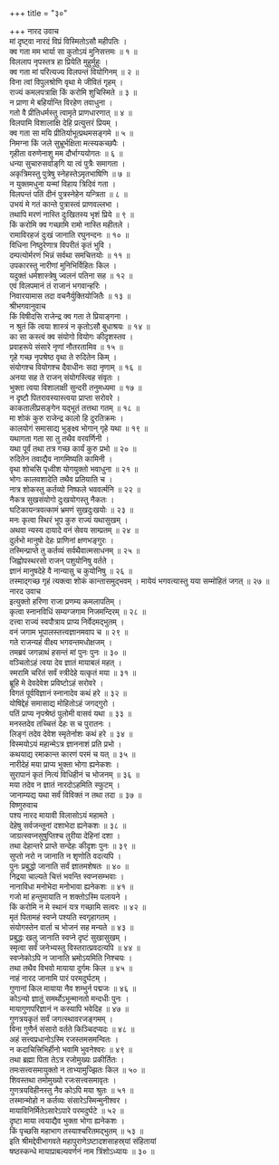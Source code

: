 +++
title = "३०"

+++
नारद उवाच  
मां दृष्ट्वा नारदं विप्रं विस्मितोऽसौ महीपतिः ।  
क्व गता मम भार्या सा कुतोऽयं मुनिसत्तमः ॥ १ ॥  
विललाप नृपस्तत्र हा प्रियेति मुहुर्मुहुः ।  
क्व गता मां परित्यज्य विलपन्तं वियोगिनम् ॥ २ ॥  
विना त्वां विपुलश्रोणि वृथा मे जीवितं गृहम् ।  
राज्यं कमलपत्राक्षि किं करोमि शुचिस्मिते ॥ ३ ॥  
न प्राणा मे बहिर्यान्ति विरहेण तवाधुना ।  
गतो वै प्रीतिधर्मस्तु त्वामृते प्राणधारणात् ॥ ४ ॥  
विलपामि विशालाक्षि देहि प्रत्युत्तरं प्रियम् ।  
क्व गता सा मयि प्रीतिर्याभूत्प्रथमसङ्गमे ॥ ५ ॥  
निमग्ना किं जले सुभ्रूर्भक्षिता मत्स्यकच्छपैः ।  
गृहीता वरुणेनाशु मम दौर्भाग्ययोगतः ॥ ६ ॥  
धन्या सुचारुसर्वाङ्‌गि या त्वं पुत्रैः समागता ।  
अकृत्रिमस्तु पुत्रेषु स्नेहस्तेऽमृतभाषिणि ॥ ७ ॥  
न युक्तमधुना यन्मां विहाय त्रिदिवं गता ।  
विलपन्तं पतिं दीनं पुत्रस्नेहेन यन्त्रिता ॥ ८ ॥  
उभयं मे गतं कान्ते पुत्रास्त्वं प्राणवल्लभा ।  
तथापि मरणं नास्ति दुःखितस्य भृशं प्रिये ॥ ९ ॥  
किं करोमि क्व गच्छामि रामो नास्ति महीतले ।  
रामाविरहजं दुःखं जानाति रघुनन्दनः ॥ १० ॥  
विधिना निष्ठुरेणात्र विपरीतं कृतं भुवि ।  
दम्पत्योर्मरणं भिन्नं सर्वथा समचित्तयोः ॥ ११ ॥  
उपकारस्तु नारीणां मुनिभिर्विहितः किल ।  
यदुक्तं धर्मशास्त्रेषु ज्वलनं पतिना सह ॥ १२ ॥  
एवं विलपमानं तं राजानं भगवान्हरिः ।  
निवारयामास तदा वचनैर्युक्तियोजितैः ॥ १३ ॥  
श्रीभगवानुवाच  
किं विषीदसि राजेन्द्र क्व गता ते प्रियाङ्गना ।  
न श्रुतं किं त्वया शास्त्रं न कृतोऽसौ बुधाश्रयः ॥ १४ ॥  
का सा कस्त्वं क्व संयोगो वियोगः कीदृशस्तव ।  
प्रवाहरूपे संसारे नृणां नौतरतामिव ॥ १५ ॥  
गृहे गच्छ नृपश्रेष्ठ वृथा ते रुदितेन किम् ।  
संयोगश्च वियोगश्च दैवाधीनः सदा नृणाम् ॥ १६ ॥  
अनया सह ते राजन् संयोगस्त्विह संवृतः ।  
भुक्ता त्वया विशालाक्षी सुन्दरी तनुमध्यमा ॥ १७ ॥  
न दृष्टौ पितरावस्यास्त्वया प्राप्ता सरोवरे ।  
काकतालीप्रसङ्गेन यद्‌भूतं तत्तथा गतम् ॥ १८ ॥  
मा शोकं कुरु राजेन्द्र कालो हि दुरतिक्रमः ।  
कालयोगं समासाद्य भुङ्क्ष्व भोगान् गृहे यथा ॥ १९ ॥  
यथागता गता सा तु तथैव वरवर्णिनी ।  
यथा पूर्वं तथा तत्र गच्छ कार्यं कुरु प्रभो ॥ २० ॥  
रुदितेन तवाद्यैव नागमिष्यति कामिनी ।  
वृथा शोचसि पृध्वीश योगयुक्तो भवाधुना ॥ २१ ॥  
भोगः कालवशादेति तथैव प्रतियाति च ।  
नात्र शोकस्तु कर्तव्यो निष्फले भववर्त्मनि ॥ २२ ॥  
नैकत्र सुखसंयोगो दुःखयोगस्तु नैकतः ।  
घटिकायन्त्रवत्कामं भ्रमणं सुखदुःखयोः ॥ २३ ॥  
मनः कृत्वा स्थिरं भूप कुरु राज्यं यथासुखम् ।  
अथवा न्यस्य दायादे वनं सेवय साम्प्रतम् ॥ २४ ॥  
दुर्लभो मानुषो देहः प्राणिनां क्षणभङ्गुरः ।  
तस्मिन्प्राप्ते तु कर्तव्यं सर्वथैवात्मसाधनम् ॥ २५ ॥  
जिह्वोपस्थरसो राजन् पशुयोनिषु वर्तते ।  
ज्ञानं मानुषदेहे वै नान्यासु च कुयोनिषु ॥ २६ ॥  
तस्माद्‌गच्छ गृहं त्यक्त्वा शोकं कान्तासमुद्‌भवम् ।
मायेयं भगवत्यास्तु यया सम्मोहितं जगत् ॥ २७ ॥  
नारद उवाच  
इत्युक्तो हरिणा राजा प्रणम्य कमलापतिम् ।  
कृत्वा स्नानविधिं सम्यग्जगाम निजमन्दिरम् ॥ २८ ॥  
दत्त्वा राज्यं स्वपौत्राय प्राप्य निर्वेदमद्‌भुतम् ।  
वनं जगाम भूपालस्तत्त्वज्ञानमवाप च ॥ २९ ॥  
गते राजन्यहं वीक्ष्य भगवन्तमधोक्षजम् ।  
तमब्रवं जगन्नाथं हसन्तं मां पुनः पुनः ॥ ३० ॥  
वञ्चितोऽहं त्वया देव ज्ञातं मायाबलं महत् ।  
स्मरामि चरितं सर्वं स्त्रीदेहे यत्कृतं मया ॥ ३१ ॥  
ब्रूहि मे देवदेवेश प्रविष्टोऽहं सरोवरे ।  
विगतं पूर्वविज्ञानं स्नानादेव कथं हरे ॥ ३२ ॥  
योषिद्देहं समासाद्य मोहितोऽहं जगद्‌गुरो ।  
पतिं प्राप्य नृपश्रेष्ठं पुलोमी वासवं यथा ॥ ३३ ॥  
मनस्तदेव तच्चित्तं देहः स च पुरातनः ।  
लिङ्गं तदेव देवेश स्मृतेर्नाशः कथं हरे ॥ ३४ ॥  
विस्मयोऽयं महान्मेऽत्र ज्ञाननाशं प्रति प्रभो ।  
कथयाद्य रमाकान्त कारणं परमं च यत् ॥ ३५ ॥  
नारीदेहं मया प्राप्य भुक्ता भोगा ह्यनेकशः ।  
सुरापानं कृतं नित्यं विधिहीनं च भोजनम् ॥ ३६ ॥  
मया तदेव न ज्ञातं नारदोऽहमिति स्फुटम् ।  
जानाम्यद्य यथा सर्वं विविक्तं न तथा तदा ॥ ३७ ॥  
विष्णुरुवाच  
पश्य नारद मायावी विलासोऽयं महामते ।  
देहेषु सर्वजन्तूनां दशाभेदा ह्यनेकशः ॥ ३८ ॥  
जाग्रत्स्वप्नसुषुप्तिश्च तुरीया देहिनां दशा ।  
तथा देहान्तरे प्राप्ते सन्देहः कीदृशः पुनः ॥ ३९ ॥  
सुप्तो नरो न जानाति न शृणोति वदत्यपि ।  
पुनः प्रबुद्धो जानाति सर्वं ज्ञातमशेषतः ॥ ४० ॥  
निद्रया चाल्यते चित्तं भवन्ति स्वप्नसम्भवाः ।  
नानाविधा मनोभेदा मनोभावा ह्यनेकशः ॥ ४१ ॥  
गजो मां हन्तुमायाति न शक्तोऽस्मि पलायने ।  
किं करोमि न मे स्थानं यत्र गच्छामि सत्वरः ॥ ४२ ॥  
मृतं पितामहं स्वप्ने पश्यति स्वगृहागतम् ।  
संयोगस्तेन वार्ता च भोजनं सह मन्यते ॥ ४३ ॥  
प्रबुद्धः खलु जानाति स्वप्ने दृष्टं सुखासुखम् ।  
स्मृत्वा सर्वं जनेभ्यस्तु विस्तरात्प्रवदत्यपि ॥ ४४ ॥  
स्वप्नेकोऽपि न जानाति भ्रमोऽयमिति निश्चयः ।  
तथा तथैव विभवो मायाया दुर्गमः किल ॥ ४५ ॥  
नाहं नारद जानामि पारं परमदुर्घटम् ।  
गुणानां किल मायाया नैव शम्भुर्न पद्मजः ॥ ४६ ॥  
कोऽन्यो ज्ञातुं समर्थोऽभून्मानतो मन्दधीः पुनः ।  
मायागुणपरिज्ञानं न कस्यापि भवेदिह ॥ ४७ ॥  
गुणत्रयकृतं सर्वं जगत्स्थावरजङ्गमम् ।  
विना गुणैर्न संसारो वर्तते किञ्चिदप्यदः ॥ ४८ ॥  
अहं सत्त्वप्रधानोऽस्मि रजस्तमसमन्वितः ।  
न कदाचित्त्रिभिर्हीनो भवामि भुवनेश्वरः ॥ ४९ ॥  
तथा ब्रह्मा पिता तेऽत्र रजोमुख्यः प्रकीर्तितः ।  
तमःसत्त्वसमायुक्तो न ताभ्यामुज्झितः किल ॥ ५० ॥  
शिवस्तथा तमोमुख्यो रजःसत्त्वसमावृतः ।  
गुणत्रयविहीनस्तु नैव कोऽपि मया श्रुतः ॥ ५१ ॥  
तस्मान्मोहो न कर्तव्यः संसारेऽस्मिन्मुनीश्वर ।  
मायाविनिर्मितेऽसारेऽपारे परमदुर्घटे ॥ ५२ ॥  
दृष्टा माया त्वयाद्यैव भुक्ता भोगा ह्यनेकशः ।  
किं पृच्छसि महाभाग तस्याश्चरितमद्‌भुतम् ॥ ५३ ॥  
इति श्रीमद्देवीभागवते महापुराणेऽष्टादशसाहस्र्यां संहितायां  
षष्ठस्कन्धे मायाप्राबल्यवर्णनं नाम त्रिंशोऽध्यायः ॥ ३० ॥
